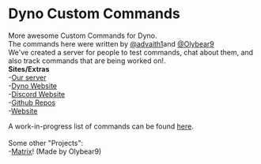 # Dyno Custom Commands
More awesome Custom Commands for Dyno.<br/>
The commands here were written by [@advaith1](https://github.com/advaith1)and [@Olybear9](https://github.com/Olybear9)<br/>
We've created a server for people to test commands, chat about them, and also track commands that are being worked on!.<br/>
**Sites/Extras**<br/>
-[Our server](https://discord.gg/e7R8J68)<br/>
-[Dyno Website](https://www.dynobot.net/)<br/>
-[Discord Website](https://discord.gg)<br/>
-[Github Repos](https://github.com/Dyno-Custom-Commands)<br/>
-[Website](https://dynocc.tk)

A work-in-progress list of commands can be found [here](https://dynocc.tk/Command%20List).<br/>
<br/>
Some other "Projects":<br/>
-[Matrix](https://dynocc.tk/bored)! (Made by Olybear9)
